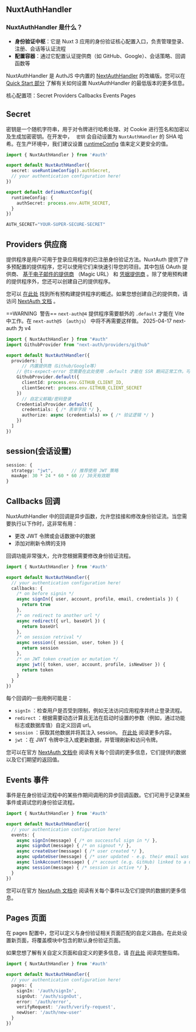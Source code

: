 ## NuxtAuthHandler

### NuxtAuthHandler 是什么？

- **身份验证中枢**：它是 Nuxt 3 应用的身份验证核心配置入口，负责管理登录、注册、会话等认证流程
- **配置容器**：通过它配置认证提供商（如 GitHub、Google）、会话策略、回调函数等

NuxtAuthHandler 是 AuthJS 中内置的 [NextAuthHandler](https://next-auth.js.org/configuration/options) 的改编版。您可以在 [Quick Start 部分](https://auth.sidebase.io/guide/authjs/quick-start#nuxtauthhandler) 了解有关如何设置 NuxtAuthHandler 的最低版本的更多信息。

核心配置项：Secret  Providers Callbacks Events Pages 

## Secret

密钥是一个随机字符串，用于对令牌进行哈希处理、对 Cookie 进行签名和加密以及生成加密密钥。在开发中， ` 密钥` 会自动设置为 `NuxtAuthHandler` 的 SHA 哈希。在生产环境中，我们建议设置 [runtimeConfig](https://nuxt.com/docs/guide/going-further/runtime-config) 值来定义更安全的值。

```ts
import { NuxtAuthHandler } from '#auth'

export default NuxtAuthHandler({
  secret: useRuntimeConfig().authSecret,
  // your authentication configuration here!
})
```

```ts
export default defineNuxtConfig({
  runtimeConfig: {
    authSecret: process.env.AUTH_SECRET,
  }
})
```

```ts
AUTH_SECRET="YOUR-SUPER-SECURE-SECRET"
```

## Providers 供应商

提供程序是用户可用于登录应用程序的已注册身份验证方法。NuxtAuth 提供了许多预配置的提供程序，您可以使用它们来快速引导您的项目。其中包括 OAuth 提供商、 [基于电子邮件的提供商](https://next-auth.js.org/configuration/providers/email) （Magic URL） 和 [凭据提供商](https://next-auth.js.org/configuration/providers/credentials) 。除了使用预构建的提供程序外，您还可以创建自己的提供程序。

您可以 [在此处](https://next-auth.js.org/providers/) 找到所有预构建提供程序的概述。如果您想创建自己的提供商，请访问 [NextAuth 文档](https://next-auth.js.org/configuration/providers/oauth#using-a-custom-provider) 。

==WARNING  警告==
`next-auth@4` 提供程序需要额外的 `.default` 才能在 Vite 中工作。在 `next-auth@5` （`authjs`） 中将不再需要这样做。
2025-04-17 next-auth 为 v4
```ts
import { NuxtAuthHandler } from "#auth"
import GithubProvider from "next-auth/providers/github"

export default NuxtAuthHandler({
  providers: [
      // 内置提供商（Github/Google等）
    // @ts-expect-error 您需要在此处使用 .default 才能在 SSR 期间正常工作。可能会在某个时候通过 Vite 进行修复
    GithubProvider.default({
      clientId: process.env.GITHUB_CLIENT_ID,
      clientSecret: process.env.GITHUB_CLIENT_SECRET
  	})
      // 自定义邮箱/密码登录
    CredentialsProvider.default({
      credentials: { /* 表单字段 */ },
      authorize: async (credentials) => { /* 验证逻辑 */ }
    })
  ]
})
```


## session(会话设置)

```ts
session: {
  strategy: "jwt",       // 推荐使用 JWT 策略
  maxAge: 30 * 24 * 60 * 60 // 30天有效期
}
```



## Callbacks 回调

NuxtAuthHandler 中的回调是异步函数，允许您挂接和修改身份验证流。当您需要执行以下作时，这非常有用：

- 更改 JWT 令牌或会话数据中的数据
- 添加对刷新令牌的支持

回调功能非常强大，允许您根据需要修改身份验证流程。

```ts
import { NuxtAuthHandler } from '#auth'

export default NuxtAuthHandler({
  // your authentication configuration here!
  callbacks: {
    /* on before signin */
    async signIn({ user, account, profile, email, credentials }) {
      return true
    },
    /* on redirect to another url */
    async redirect({ url, baseUrl }) {
      return baseUrl
    },
    /* on session retrival */
    async session({ session, user, token }) {
      return session
    },
    /* on JWT token creation or mutation */
    async jwt({ token, user, account, profile, isNewUser }) {
      return token
    }
  }
})
```

每个回调的一些用例可能是：

- `signIn` ：检查用户是否受到限制，例如无法访问应用程序并终止登录流程。
- `redirect` ：根据需要动态计算且无法在启动时设置的参数（例如，通过功能标志或数据库值）自定义回调 url。
- `session` ：获取其他数据并将其注入 session。 [在此处](https://auth.sidebase.io/guide/authjs/session-data) 阅读更多内容。
- `jwt` ：在 JWT 令牌中注入或更新数据，并管理刷新和访问令牌。

您可以在官方 [NextAuth 文档中](https://next-auth.js.org/configuration/callbacks) 阅读有关每个回调的更多信息，它们提供的数据以及它们期望的返回值。

## Events 事件

事件是在身份验证流程中的某些作期间调用的异步回调函数。它们可用于记录某些事件或调试您的身份验证流程。

```ts
import { NuxtAuthHandler } from '#auth'

export default NuxtAuthHandler({
  // your authentication configuration here!
  events: {
    async signIn(message) { /* on successful sign in */ },
    async signOut(message) { /* on signout */ },
    async createUser(message) { /* user created */ },
    async updateUser(message) { /* user updated - e.g. their email was verified */ },
    async linkAccount(message) { /* account (e.g. GitHub) linked to a user */ },
    async session(message) { /* session is active */ },
  }
})
```

您可以在官方 [NextAuth 文档中](https://next-auth.js.org/configuration/events) 阅读有关每个事件以及它们提供的数据的更多信息。

## Pages 页面

在 pages 配置中，您可以定义与身份验证相关页面匹配的自定义路由。在此处设置新页面，将覆盖模块中包含的默认身份验证页面。

如果您想了解有关自定义页面和自定义的更多信息，请 [在此处](https://auth.sidebase.io/guide/authjs/custom-pages) 阅读完整指南。

```ts
import { NuxtAuthHandler } from '#auth'

export default NuxtAuthHandler({
  // your authentication configuration here!
  pages: {
    signIn: '/auth/signIn',
    signOut: '/auth/signOut',
    error: '/auth/error',
    verifyRequest: '/auth/verify-request',
    newUser: '/auth/new-user'
  }
})
```